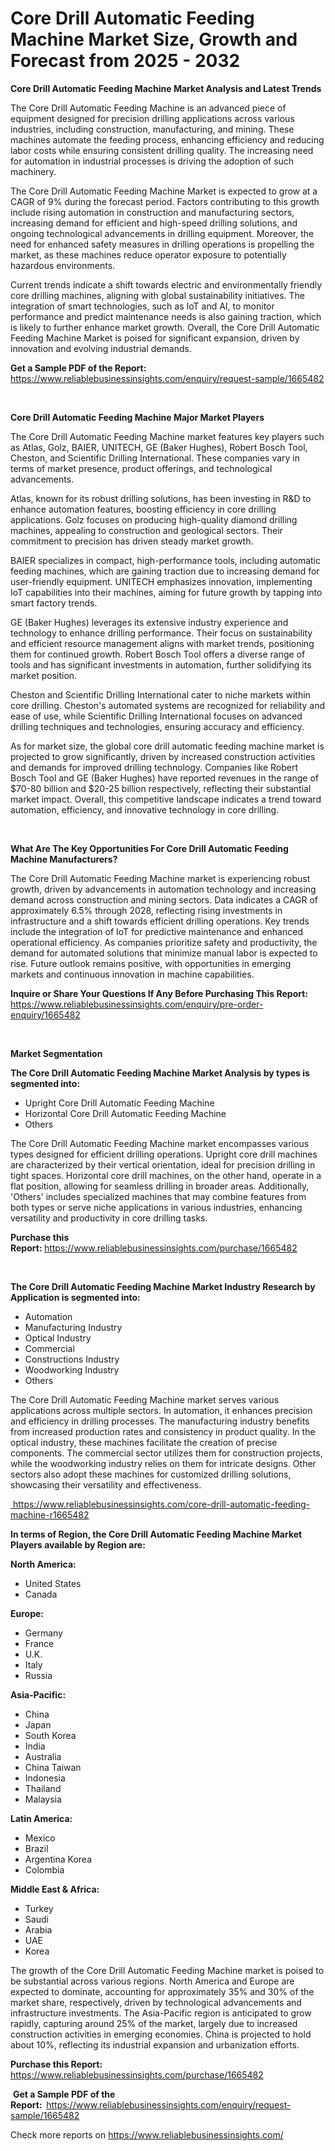 <p><h1>Core Drill Automatic Feeding Machine Market Size, Growth and Forecast from 2025 - 2032</h1></p><p><strong>Core Drill Automatic Feeding Machine Market Analysis and Latest Trends</strong></p>
<p><p>The Core Drill Automatic Feeding Machine is an advanced piece of equipment designed for precision drilling applications across various industries, including construction, manufacturing, and mining. These machines automate the feeding process, enhancing efficiency and reducing labor costs while ensuring consistent drilling quality. The increasing need for automation in industrial processes is driving the adoption of such machinery.</p><p>The Core Drill Automatic Feeding Machine Market is expected to grow at a CAGR of 9% during the forecast period. Factors contributing to this growth include rising automation in construction and manufacturing sectors, increasing demand for efficient and high-speed drilling solutions, and ongoing technological advancements in drilling equipment. Moreover, the need for enhanced safety measures in drilling operations is propelling the market, as these machines reduce operator exposure to potentially hazardous environments.</p><p>Current trends indicate a shift towards electric and environmentally friendly core drilling machines, aligning with global sustainability initiatives. The integration of smart technologies, such as IoT and AI, to monitor performance and predict maintenance needs is also gaining traction, which is likely to further enhance market growth. Overall, the Core Drill Automatic Feeding Machine Market is poised for significant expansion, driven by innovation and evolving industrial demands.</p></p>
<p><strong>Get a Sample PDF of the Report:&nbsp;</strong> <a href="https://www.reliablebusinessinsights.com/enquiry/request-sample/1665482?utm_campaign=2245&utm_medium=2&utm_source=Github&utm_content=ia&utm_term=27022025&utm_id=core-drill-automatic-feeding-machine">https://www.reliablebusinessinsights.com/enquiry/request-sample/1665482</a></p>
<p>&nbsp;</p>
<p><strong>Core Drill Automatic Feeding Machine Major Market Players</strong></p>
<p><p>The Core Drill Automatic Feeding Machine market features key players such as Atlas, Golz, BAIER, UNITECH, GE (Baker Hughes), Robert Bosch Tool, Cheston, and Scientific Drilling International. These companies vary in terms of market presence, product offerings, and technological advancements.</p><p>Atlas, known for its robust drilling solutions, has been investing in R&D to enhance automation features, boosting efficiency in core drilling applications. Golz focuses on producing high-quality diamond drilling machines, appealing to construction and geological sectors. Their commitment to precision has driven steady market growth.</p><p>BAIER specializes in compact, high-performance tools, including automatic feeding machines, which are gaining traction due to increasing demand for user-friendly equipment. UNITECH emphasizes innovation, implementing IoT capabilities into their machines, aiming for future growth by tapping into smart factory trends.</p><p>GE (Baker Hughes) leverages its extensive industry experience and technology to enhance drilling performance. Their focus on sustainability and efficient resource management aligns with market trends, positioning them for continued growth. Robert Bosch Tool offers a diverse range of tools and has significant investments in automation, further solidifying its market position.</p><p>Cheston and Scientific Drilling International cater to niche markets within core drilling. Cheston's automated systems are recognized for reliability and ease of use, while Scientific Drilling International focuses on advanced drilling techniques and technologies, ensuring accuracy and efficiency.</p><p>As for market size, the global core drill automatic feeding machine market is projected to grow significantly, driven by increased construction activities and demands for improved drilling technology. Companies like Robert Bosch Tool and GE (Baker Hughes) have reported revenues in the range of $70-80 billion and $20-25 billion respectively, reflecting their substantial market impact. Overall, this competitive landscape indicates a trend toward automation, efficiency, and innovative technology in core drilling.</p></p>
<p>&nbsp;</p>
<p><strong>What Are The Key Opportunities For Core Drill Automatic Feeding Machine Manufacturers?</strong></p>
<p><p>The Core Drill Automatic Feeding Machine market is experiencing robust growth, driven by advancements in automation technology and increasing demand across construction and mining sectors. Data indicates a CAGR of approximately 6.5% through 2028, reflecting rising investments in infrastructure and a shift towards efficient drilling operations. Key trends include the integration of IoT for predictive maintenance and enhanced operational efficiency. As companies prioritize safety and productivity, the demand for automated solutions that minimize manual labor is expected to rise. Future outlook remains positive, with opportunities in emerging markets and continuous innovation in machine capabilities.</p></p>
<p><strong>Inquire or Share Your Questions If Any Before Purchasing This Report:</strong> <a href="https://www.reliablebusinessinsights.com/enquiry/pre-order-enquiry/1665482?utm_campaign=2245&utm_medium=2&utm_source=Github&utm_content=ia&utm_term=27022025&utm_id=core-drill-automatic-feeding-machine">https://www.reliablebusinessinsights.com/enquiry/pre-order-enquiry/1665482</a></p>
<p>&nbsp;</p>
<p><strong>Market Segmentation</strong></p>
<p><strong>The Core Drill Automatic Feeding Machine Market Analysis by types is segmented into:</strong></p>
<p><ul><li>Upright Core Drill Automatic Feeding Machine</li><li>Horizontal Core Drill Automatic Feeding Machine</li><li>Others</li></ul></p>
<p><p>The Core Drill Automatic Feeding Machine market encompasses various types designed for efficient drilling operations. Upright core drill machines are characterized by their vertical orientation, ideal for precision drilling in tight spaces. Horizontal core drill machines, on the other hand, operate in a flat position, allowing for seamless drilling in broader areas. Additionally, 'Others' includes specialized machines that may combine features from both types or serve niche applications in various industries, enhancing versatility and productivity in core drilling tasks.</p></p>
<p><strong>Purchase this Report:&nbsp;</strong><a href="https://www.reliablebusinessinsights.com/purchase/1665482?utm_campaign=2245&utm_medium=2&utm_source=Github&utm_content=ia&utm_term=27022025&utm_id=core-drill-automatic-feeding-machine">https://www.reliablebusinessinsights.com/purchase/1665482</a></p>
<p>&nbsp;</p>
<p><strong>The Core Drill Automatic Feeding Machine Market Industry Research by Application is segmented into:</strong></p>
<p><ul><li>Automation</li><li>Manufacturing Industry</li><li>Optical Industry</li><li>Commercial</li><li>Constructions Industry</li><li>Woodworking Industry</li><li>Others</li></ul></p>
<p><p>The Core Drill Automatic Feeding Machine market serves various applications across multiple sectors. In automation, it enhances precision and efficiency in drilling processes. The manufacturing industry benefits from increased production rates and consistency in product quality. In the optical industry, these machines facilitate the creation of precise components. The commercial sector utilizes them for construction projects, while the woodworking industry relies on them for intricate designs. Other sectors also adopt these machines for customized drilling solutions, showcasing their versatility and effectiveness.</p></p>
<p><a href="https://www.reliablebusinessinsights.com/core-drill-automatic-feeding-machine-r1665482?utm_campaign=2245&utm_medium=2&utm_source=Github&utm_content=ia&utm_term=27022025&utm_id=core-drill-automatic-feeding-machine">&nbsp;https://www.reliablebusinessinsights.com/core-drill-automatic-feeding-machine-r1665482</a></p>
<p><strong>In terms of Region, the Core Drill Automatic Feeding Machine Market Players available by Region are:</strong></p>
<p>
    <p> <strong> North America: </strong>
        <ul>
            <li>United States</li>
            <li>Canada</li>
        </ul>
        </p> 
    <p> <strong> Europe: </strong>
        <ul>
            <li>Germany</li>
            <li>France</li>
            <li>U.K.</li>
            <li>Italy</li>
            <li>Russia</li>
        </ul>
        </p> 
    <p> <strong> Asia-Pacific: </strong>
        <ul>
            <li>China</li>
            <li>Japan</li>
            <li>South Korea</li>
            <li>India</li>
            <li>Australia</li>
            <li>China Taiwan</li>
            <li>Indonesia</li>
            <li>Thailand</li>
            <li>Malaysia</li>
        </ul>
        </p> 
    <p> <strong> Latin America: </strong>
        <ul>
            <li>Mexico</li>
            <li>Brazil</li>
            <li>Argentina Korea</li>
            <li>Colombia</li>
        </ul>
        </p> 
    <p> <strong> Middle East & Africa: </strong>
        <ul>
            <li>Turkey</li>
            <li>Saudi</li>
            <li>Arabia</li>
            <li>UAE</li>
            <li>Korea</li>
        </ul>
    </p>
    </p>
<p><p>The growth of the Core Drill Automatic Feeding Machine market is poised to be substantial across various regions. North America and Europe are expected to dominate, accounting for approximately 35% and 30% of the market share, respectively, driven by technological advancements and infrastructure investments. The Asia-Pacific region is anticipated to grow rapidly, capturing around 25% of the market, largely due to increased construction activities in emerging economies. China is projected to hold about 10%, reflecting its industrial expansion and urbanization efforts.</p></p>
<p><strong>Purchase this Report: </strong><a href="https://www.reliablebusinessinsights.com/purchase/1665482?utm_campaign=2245&utm_medium=2&utm_source=Github&utm_content=ia&utm_term=27022025&utm_id=core-drill-automatic-feeding-machine">https://www.reliablebusinessinsights.com/purchase/1665482</a></p>
<p>&nbsp;<strong>Get a Sample PDF of the Report:&nbsp;&nbsp;</strong><a href="https://www.reliablebusinessinsights.com/enquiry/request-sample/1665482?utm_campaign=2245&utm_medium=2&utm_source=Github&utm_content=ia&utm_term=27022025&utm_id=core-drill-automatic-feeding-machine">https://www.reliablebusinessinsights.com/enquiry/request-sample/1665482</a></p>
<p><strong></strong></p>
<p>Check more reports on <a href="https://www.reliablebusinessinsights.com/?utm_campaign=2245&utm_medium=2&utm_source=Github&utm_content=ia&utm_term=27022025&utm_id=core-drill-automatic-feeding-machine">https://www.reliablebusinessinsights.com/</a></p>